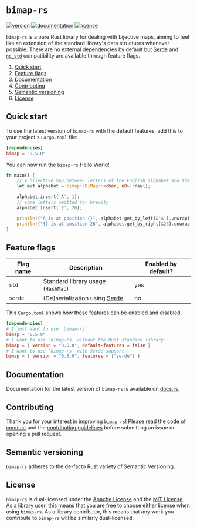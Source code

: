# `bimap-rs`

<!-- badges -->
[![version][version badge]][lib.rs]
[![documentation][documentation badge]][docs.rs]
[![license][license badge]](#license)


`bimap-rs` is a pure Rust library for dealing with bijective maps, aiming to
feel like an extension of the standard library's data structures whenever
possible. There are no external dependencies by default but [Serde] and
[`no_std`] compatibility are available through feature flags.

1. [Quick start](#quick-start)
1. [Feature flags](#feature-flags)
1. [Documentation](#documentation)
1. [Contributing](#contributing)
1. [Semantic versioning](#semantic-versioning)
1. [License](#license)

## Quick start

To use the latest version of `bimap-rs` with the default features, add this to
your project's `Cargo.toml` file:

```toml
[dependencies]
bimap = "0.5.0"
```

You can now run the `bimap-rs` Hello World!

```rust
fn main() {
    // A bijective map between letters of the English alphabet and their positions.
    let mut alphabet = bimap::BiMap::<char, u8>::new();

    alphabet.insert('A', 1);
    // some letters omitted for brevity
    alphabet.insert('Z', 26);

    println!("A is at position {}", alphabet.get_by_left(&'A').unwrap());
    println!("{} is at position 26", alphabet.get_by_right(&26).unwrap());
}
```

## Feature flags

| Flag name | Description                        | Enabled by default? |
| ---       | ---                                | ---                 |
| `std`     | Standard library usage (`HashMap`) | yes                 |
| `serde`   | (De)serialization using [Serde]    | no                  |

This `Cargo.toml` shows how these features can be enabled and disabled.

```toml
[dependencies]
# I just want to use `bimap-rs`.
bimap = "0.5.0"
# I want to use `bimap-rs` without the Rust standard library.
bimap = { version = "0.5.0", default-features = false }
# I want to use `bimap-rs` with Serde support.
bimap = { version = "0.5.0", features = ["serde"] }
```

## Documentation

Documentation for the latest version of `bimap-rs` is available on [docs.rs].

## Contributing

Thank you for your interest in improving `bimap-rs`! Please read the [code of
conduct] and the [contributing guidelines] before submitting an issue or
opening a pull request.

## Semantic versioning

`bimap-rs` adheres to the de-facto Rust variety of Semantic Versioning.

## License

`bimap-rs` is dual-licensed under the [Apache License] and the [MIT License].
As a library user, this means that you are free to choose either license when
using `bimap-rs`. As a library contributor, this means that any work you
contribute to `bimap-rs` will be similarly dual-licensed.

<!-- external links -->
[docs.rs]: https://docs.rs/bimap/0.4.0/bimap/
[lib.rs]: https://lib.rs/crates/bimap
[`no_std`]: https://rust-embedded.github.io/book/intro/no-std.html
[Serde]: https://serde.rs/

<!-- local files -->
[Apache License]: LICENSE_APACHE
[code of conduct]: CODE_OF_CONDUCT.md
[contributing guidelines]: CONTRIBUTING.md
[MIT License]: LICENSE_MIT

<!-- static badge images (all purple) -->
[documentation badge]: https://img.shields.io/static/v1?label=documentation&message=docs.rs&color=blueviolet
[license badge]: https://img.shields.io/static/v1?label=license&message=Apache-2.0/MIT&color=blueviolet
[version badge]: https://img.shields.io/static/v1?label=latest%20version&message=lib.rs&color=blueviolet
